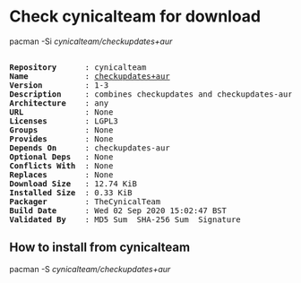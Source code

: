 # Check cynicalteam for download

pacman -Si *cynicalteam/checkupdates+aur*

<div class="highlight"><pre class="highlight"><text>
<b>Repository</b>      : cynicalteam
<b>Name</b>            : <a href="../../x86_64/checkupdates+aur-1-3-any.pkg.tar.zst">checkupdates+aur</a>
<b>Version</b>         : 1-3
<b>Description</b>     : combines checkupdates and checkupdates-aur with separator as argument
<b>Architecture</b>    : any
<b>URL</b>             : None
<b>Licenses</b>        : LGPL3
<b>Groups</b>          : None
<b>Provides</b>        : None
<b>Depends On</b>      : checkupdates-aur
<b>Optional Deps</b>   : None
<b>Conflicts With</b>  : None
<b>Replaces</b>        : None
<b>Download Size</b>   : 12.74 KiB
<b>Installed Size</b>  : 0.33 KiB
<b>Packager</b>        : TheCynicalTeam <wayne6324@gmail.com>
<b>Build Date</b>      : Wed 02 Sep 2020 15:02:47 BST
<b>Validated By</b>    : MD5 Sum  SHA-256 Sum  Signature
</text></pre></div>

## How to install from cynicalteam

pacman -S *cynicalteam/checkupdates+aur*
